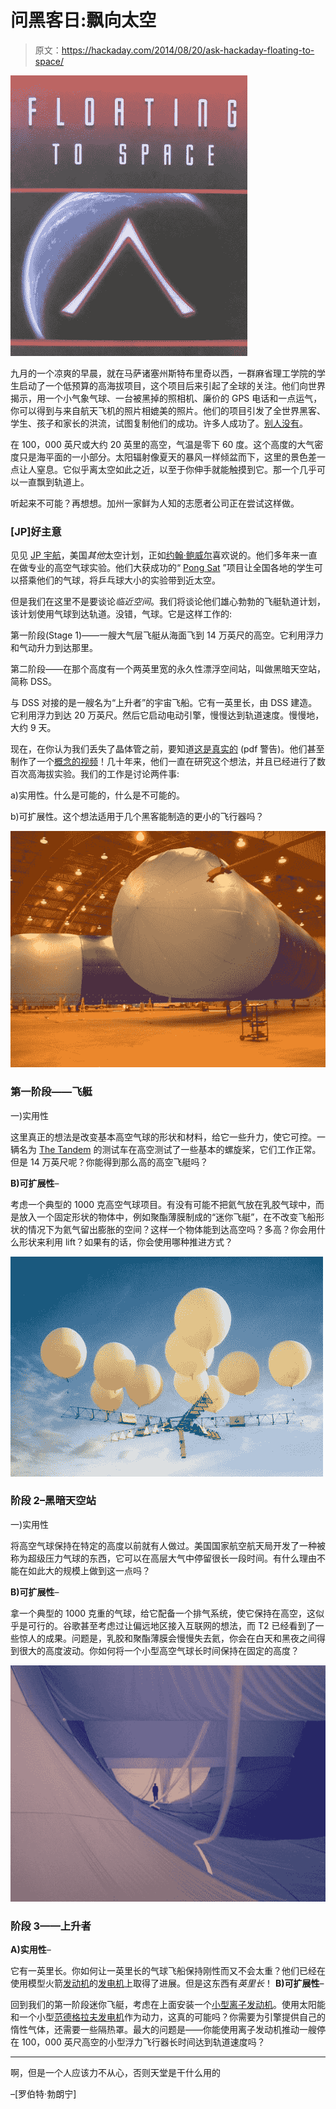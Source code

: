 # 问黑客日:飘向太空

> 原文：<https://hackaday.com/2014/08/20/ask-hackaday-floating-to-space/>

![floating into space book cover](img/a2cb636a10f3e65f2877e92b244bcdeb.png)

九月的一个凉爽的早晨，就在马萨诸塞州斯特布里奇以西，一群麻省理工学院的学生启动了一个低预算的高海拔项目，这个项目后来引起了全球的关注。他们向世界揭示，用一个小气象气球、一台被黑掉的照相机、廉价的 GPS 电话和一点运气，你可以得到与来自航天飞机的照片相媲美的照片。他们的项目引发了全世界黑客、学生、孩子和家长的洪流，试图复制他们的成功。许多人成功了。[别人没有](https://www.sparkfun.com/tutorials/180)。

在 100，000 英尺或大约 20 英里的高空，气温是零下 60 度。这个高度的大气密度只是海平面的一小部分。太阳辐射像夏天的暴风一样倾盆而下，这里的景色差一点让人窒息。它似乎离太空如此之近，以至于你伸手就能触摸到它。那一个几乎可以一直飘到轨道上。

听起来不可能？再想想。加州一家鲜为人知的志愿者公司正在尝试这样做。

### [JP]好主意

见见 [JP 宇航](http://www.jpaerospace.com/)，美国*其他*太空计划，正如[约翰·鲍威尔](http://vimeo.com/42239532)喜欢说的。他们多年来一直在做专业的高空气球实验。他们大获成功的“ [Pong Sat](http://www.jpaerospace.com/pongsat/index.htm) ”项目让全国各地的学生可以搭乘他们的气球，将乒乓球大小的实验带到近太空。

但是我们在这里不是要谈论*临近空间*。我们将谈论他们雄心勃勃的飞艇轨道计划，该计划使用气球到达轨道。没错，气球。它是这样工作的:

第一阶段(Stage 1)——一艘大气层飞艇从海面飞到 14 万英尺的高空。它利用浮力和气动升力到达那里。

第二阶段——在那个高度有一个两英里宽的永久性漂浮空间站，叫做黑暗天空站，简称 DSS。

与 DSS 对接的是一艘名为“上升者”的宇宙飞船。它有一英里长，由 DSS 建造。它利用浮力到达 20 万英尺。然后它启动电动引擎，慢慢达到轨道速度。慢慢地，大约 9 天。

现在，在你认为我们丢失了晶体管之前，要知道[这是真实的](http://www.jpaerospace.com/atohandout.pdf) (pdf 警告)。他们甚至制作了一个[概念的视频](https://www.youtube.com/watch?v=iA45XcmUB8Q&list=UUfSEwegQKVaehPQ85NdRi3w)！几十年来，他们一直在研究这个想法，并且已经进行了数百次高海拔实验。我们的工作是讨论两件事:

a)实用性。什么是可能的，什么是不可能的。

b)可扩展性。这个想法适用于几个黑客能制造的更小的飞行器吗？

![large balloon craft](img/31d12a2a26b1058c6cfecab69905b96b.png)

### 第一阶段——飞艇

一)实用性

这里真正的想法是改变基本高空气球的形状和材料，给它一些升力，使它可控。一辆名为 [The Tandem](https://www.youtube.com/watch?v=ELwvh9vLJfw) 的测试车在高空测试了一些基本的螺旋桨，它们工作正常。但是 14 万英尺呢？你能得到那么高的高空飞艇吗？

**B)可扩展性**–

考虑一个典型的 1000 克高空气球项目。有没有可能不把氦气放在乳胶气球中，而是放入一个固定形状的物体中，例如聚酯薄膜制成的“迷你飞艇”，在不改变飞船形状的情况下为氦气留出膨胀的空间？这样一个物体能到达高空吗？多高？你会用什么形状来利用 lift？如果有的话，你会使用哪种推进方式？

![several balloons lifting a large structure](img/b157559d4584e875d104a2190fe9081f.png)

### 阶段 2–黑暗天空站

一)实用性

将高空气球保持在特定的高度以前就有人做过。美国国家航空航天局开发了一种被称为超级压力气球的东西，它可以在高层大气中停留很长一段时间。有什么理由不能在如此大的规模上做到这一点吗？

**B)可扩展性**–

拿一个典型的 1000 克重的气球，给它配备一个排气系统，使它保持在高空，这似乎是可行的。谷歌甚至考虑过让偏远地区接入互联网的想法，而 T2 已经看到了一些惊人的成果。问题是，乳胶和聚酯薄膜会慢慢失去氦，你会在白天和黑夜之间得到很大的高度波动。你如何将一个小型高空气球长时间保持在固定的高度？

![man standing inside large balloon](img/8b9f440fe6a7e4fef2a6abb44849da53.png)

### 阶段 3——上升者

**A)实用性**–

它有一英里长。你如何让一英里长的气球飞船保持刚性而又不会太重？他们已经在使用模型火箭[发动机](https://www.youtube.com/watch?v=KO5D_w7Gus4&list=UUfSEwegQKVaehPQ85NdRi3w)的[发电机](https://www.youtube.com/watch?v=s7c3zz0rWZM&list=UUfSEwegQKVaehPQ85NdRi3w)上取得了进展。但是这东西有*英里长*！
 **B)可扩展性**–

回到我们的第一阶段迷你飞艇，考虑在上面安装一个[小型离子发动机](https://www.youtube.com/watch?v=hyGdcBL_Rtw)。使用太阳能和一个小型[范德格拉夫发电机](https://www.youtube.com/watch?v=oScwsAKr1ec)作为动力，这真的可能吗？你需要为引擎提供自己的惰性气体，还需要一些隔热罩。最大的问题是——你能使用离子发动机推动一艘停在 100，000 英尺高空的小型浮力飞行器长时间达到轨道速度吗？

* * *

啊，但是一个人应该力不从心，否则天堂是干什么用的

–[罗伯特·勃朗宁]